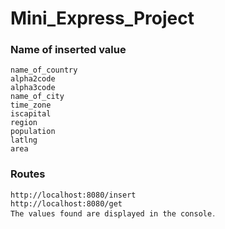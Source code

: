 # Mini_Express_Project

### Name of inserted value
```
name_of_country
alpha2code
alpha3code
name_of_city
time_zone
iscapital
region
population
latlng
area
```

### Routes

```
http://localhost:8080/insert
http://localhost:8080/get  
The values found are displayed in the console․
```
